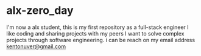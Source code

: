 # alx-zero_day
I'm now a alx student, this is my first repository as a full-stack engineer
I like coding and sharing projects with my peers
I want to solve complex projects through software engineering.
i can be reach on my email address kentonuver@gmail.com
